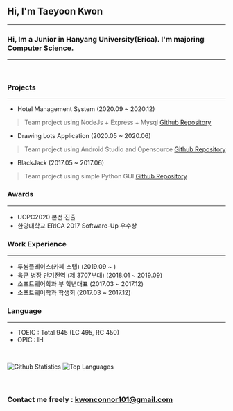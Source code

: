 ## Hi, I'm Taeyoon Kwon
---

### Hi, Im a Junior in Hanyang University(Erica). I'm majoring Computer Science.
---

<br>

### Projects
---
* Hotel Management System (2020.09 ~ 2020.12)
> Team project using NodeJs + Express + Mysql 
[Github Repository](https://github.com/Connoriginal/Hotel_Management)

* Drawing Lots Application (2020.05 ~ 2020.06)
> Team project using Android Studio and Opensource 
[Github Repository](https://github.com/Hanyang-Erica-Oss-dev-2020-Undecided)

* BlackJack (2017.05 ~ 2017.06)
> Team project using simple Python GUI 
[Github Repository](https://github.com/Connoriginal/Learning-Python)

### Awards
---
* UCPC2020 본선 진출
* 한양대학교 ERICA 2017 Software-Up 우수상

### Work Experience
---
* 투썸플레이스(카페 스탭) (2019.09 ~ )
* 육군 병장 만기전역 (제 3707부대) (2018.01 ~ 2019.09)
* 소프트웨어학과 부 학년대표 (2017.03 ~ 2017.12)
* 소프트웨어학과 학생회 (2017.03 ~ 2017.12)

### Language
---
* TOEIC : Total 945 (LC 495, RC 450)
* OPIC : IH

<br>

![Github Statistics](https://github-readme-stats.vercel.app/api?username=Connoriginal&show_icons=true&count_private=truedark&theme=dark)
![Top Languages](https://github-readme-stats.vercel.app/api/top-langs/?username=Connoriginal&theme=dark&count_private=true&layout=compact)
<br><br><br>

### Contact me freely : kwonconnor101@gmail.com
<!--
**Connoriginal/Connoriginal** is a ✨ _special_ ✨ repository because its `README.md` (this file) appears on your GitHub profile.

Here are some ideas to get you started:

- 🔭 I’m currently working on ...
- 🌱 I’m currently learning ...
- 👯 I’m looking to collaborate on ...
- 🤔 I’m looking for help with ...
- 💬 Ask me about ...
- 📫 How to reach me: ...
- 😄 Pronouns: ...
- ⚡ Fun fact: ...
-->
